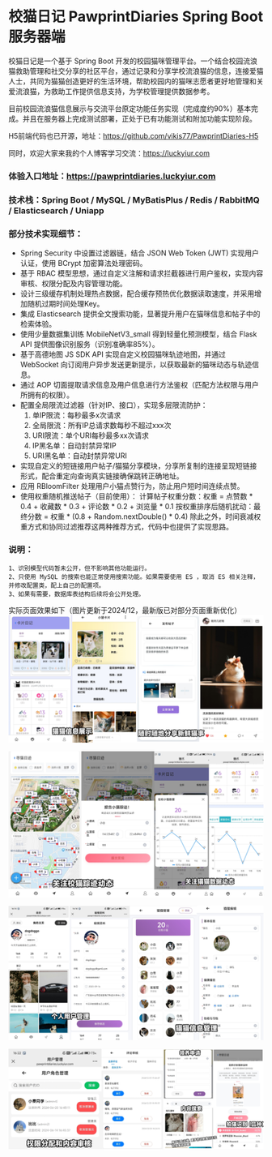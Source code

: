 # 校猫日记 PawprintDiaries Spring Boot 服务器端
校猫日记是一个基于 Spring Boot 开发的校园猫咪管理平台。一个结合校园流浪猫救助管理和社交分享的社区平台，通过记录和分享学校流浪猫的信息，连接爱猫人士，共同为猫猫创造更好的生活环境，帮助校园内的猫咪志愿者更好地管理和关爱流浪猫，为救助工作提供信息支持，为学校管理提供数据参考。

目前校园流浪猫信息展示与交流平台原定功能任务实现（完成度约90%）基本完成。并且在服务器上完成测试部署，正处于已有功能测试和附加功能实现阶段。

H5前端代码也已开源，地址：https://github.com/vikis77/PawprintDiaries-H5

同时，欢迎大家来我的个人博客学习交流：https://luckyiur.com

### 体验入口地址：https://pawprintdiaries.luckyiur.com

### 技术栈：Spring Boot / MySQL / MyBatisPlus / Redis / RabbitMQ / Elasticsearch / Uniapp

### 部分技术实现细节：
- Spring Security 中设置过滤器链，结合 JSON Web Token (JWT) 实现用户认证，使用 BCrypt 加密算法处理密码。
- 基于 RBAC 模型思想，通过自定义注解和请求拦截器进行用户鉴权，实现内容审核、权限分配及内容管理功能。
- 设计三级缓存机制处理热点数据，配合缓存预热优化数据读取速度，并采用增加随机过期时间处理Key。
- 集成 Elasticsearch 提供全文搜索功能，显著提升用户在猫咪信息和帖子中的检索体验。
- 使用少量数据集训练 MobileNetV3_small 得到轻量化预测模型，结合 Flask API 提供图像识别服务（识别准确率85%）。
- 基于高德地图 JS SDK API 实现自定义校园猫咪轨迹地图，并通过 WebSocket 向订阅用户异步发送更新提示，以获取最新的猫咪动态与轨迹信息。
- 通过 AOP 切面提取请求信息及用户信息进行方法鉴权（匹配方法权限与用户所拥有的权限）。
- 配置全局限流过滤器（针对IP、接口），实现多层限流防护：
    1. 单IP限流：每秒最多x次请求
    2. 全局限流：所有IP总请求数每秒不超过xxx次
    3. URI限流：单个URI每秒最多xx次请求
    4. IP黑名单：自动封禁异常IP
    5. URI黑名单：自动封禁异常URI
- 实现自定义的短链接用户帖子/猫猫分享模块，分享所复制的连接呈现短链接形式，配合重定向查询真实链接确保跳转正确地址。
- 应用 RBloomFilter 处理用户小猫点赞行为，防止用户短时间连续点赞。
- 使用权重随机推送帖子（目前使用）：
    计算帖子权重分数：权重 = 点赞数 * 0.4 + 收藏数 * 0.3 + 评论数 * 0.2 + 浏览量 * 0.1
    按权重排序后随机扰动：最终分数 = 权重 * (0.8 + Random.nextDouble() * 0.4)
    除此之外，时间衰减权重方式和协同过滤推荐这两种推荐方式，代码中也提供了实现思路。

### 说明：
    1、识别模型代码暂未公开，但不影响其他功能运行。
    2、只使用 MySQL 的搜索也能正常使用搜索功能。如果需要使用 ES ，取消 ES 相关注释，并修改配置类，配上自己的配置项。
    3、如果有需要，数据库表结构后续将会公开处理。
    
实际页面效果如下（图片更新于2024/12，最新版已对部分页面重新优化）
![pic1_20250207234240](pic1_20250207234240.jpg)

![pic2_20250207234256](pic2_20250207234256.jpg)

![pic3_20250207234307](pic3_20250207234307.jpg)

![pic4_20250207234318](pic4_20250207234318.jpg)


